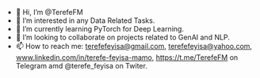 - 👋 Hi, I’m @TerefeFM
- 👀 I’m interested in any Data Related Tasks.
- 🌱 I’m currently learning PyTorch for Deep Learning.
- 💞️ I’m looking to collaborate on projects related to GenAI and NLP.
- 📫 How to reach me: terefefeyisa@gmail.com, terefefeyisa@yahoo.com, www.linkedin.com/in/terefe-feyisa-mamo, https://t.me/TerefeFM on Telegram amd @terefe_feyisa on Twiter.

<!---
TerefeFM/TerefeFM is a ✨ special ✨ repository because its `README.md` (this file) appears on your GitHub profile.
You can click the Preview link to take a look at your changes.
--->
